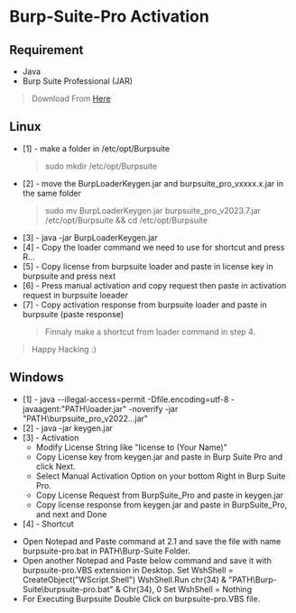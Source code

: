 # Burp-Suite-Pro Activation

## Requirement
- Java
- Burp Suite Professional (JAR)

> Download From [Here](https://portswigger.net/burp/releases#professional 'Burp Suite')


## Linux
- [1] - make a folder in /etc/opt/Burpsuite
  > sudo mkdir /etc/opt/Burpsuite
- [2] - move the BurpLoaderKeygen.jar and burpsuite_pro_vxxxx.x.jar in the same folder
  > sudo mv BurpLoaderKeygen.jar burpsuite_pro_v2023.7.jar /etc/opt/Burpsuite && cd /etc/opt/Burpsuite
- [3] - java -jar BurpLoaderKeygen.jar
- [4] - Copy the loader command we need to use for shortcut and press R...
- [5] - Copy license from burpsuite loader and paste in license key in burpsuite and press next
- [6] - Press manual activation and copy request then paste in activation request in burpsuite loeader
- [7] - Copy activation response from burpsuite loader and paste in burpsuite (paste response) 
  > Finnaly make a shortcut from loader command in step 4.

> Happy Hacking :)
	
## Windows
- [1] - java --illegal-access=permit -Dfile.encoding=utf-8 -javaagent:"PATH\loader.jar" -noverify -jar "PATH\burpsuite_pro_v2022.*.*.jar"
- [2] - java -jar keygen.jar
- [3] - Activation
	* Modify License String like "license to (Your Name)"
	* Copy License key from keygen.jar and paste in Burp Suite Pro and click Next.
	* Select Manual Activation Option on your bottom Right in Burp Suite Pro.
	* Copy License Request from BurpSuite_Pro and paste in keygen.jar
	* Copy license response from keygen.jar and paste in BurpSuite_Pro, and next and Done
- [4] - Shortcut
* Open Notepad and Paste command at 2.1 and save the file with name burpsuite-pro.bat in PATH\Burp-Suite Folder.
* Open another Notepad and Paste below command and save it with burpsuite-pro.VBS extension in Desktop.
		Set WshShell = CreateObject("WScript.Shell")
		WshShell.Run chr(34) & "PATH\Burp-Suite\burpsuite-pro.bat" & Chr(34), 0
		Set WshShell = Nothing
* For Executing Burpsuite Double Click on burpsuite-pro.VBS file.
